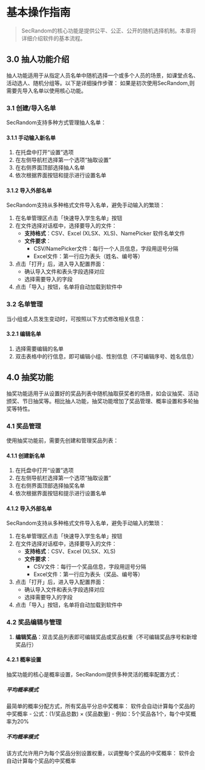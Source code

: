# 基本操作指南

<ArticleMetadata />

> SecRandom的核心功能是提供公平、公正、公开的随机选择机制。本章将详细介绍软件的基本流程。

## 3.0 抽人功能介绍
抽人功能适用于从指定人员名单中随机选择一个或多个人员的场景，如课堂点名、活动选人、随机分组等。以下是详细操作步骤：
如果是初次使用SecRandom,则需要先导入名单以使用核心功能。

### 3.1 创建/导入名单
SecRandom支持多种方式管理抽人名单：

#### 3.1.1 手动输入新名单
1. 在托盘中打开“设置”选项
2. 在左侧导航栏选择第一个选项“抽取设置”
3. 在右侧界面顶部选择抽人名单
4. 依次根据界面按钮和提示进行设置名单

#### 3.1.2 导入外部名单
SecRandom支持从多种格式文件导入名单，避免手动输入的繁琐：

1. 在名单管理区点击「快速导入学生名单」按钮
2. 在文件选择对话框中，选择要导入的文件：
   - **支持格式**：CSV、Excel (XLSX、XLS)、NamePicker 软件名单文件
   - **文件要求**：
     - CSV/NamePicker文件：每行一个人员信息，字段用逗号分隔
     - Excel文件：第一行应为表头（姓名、编号等）
3. 点击「打开」后，进入导入配置界面：
   - 确认导入文件和表头字段选择对应
   - 选择需要导入的字段
4. 点击「导入」按钮，名单将自动加载到软件中

### 3.2 名单管理
当小组或人员发生变动时，可按照以下方式修改相关信息：
#### 3.2.1 编辑名单
1. 选择需要编辑的名单
2. 双击表格中的行信息，即可编辑小组、性别信息（不可编辑序号、姓名信息）

## 4.0 抽奖功能
抽奖功能适用于从设置好的奖品列表中随机抽取获奖者的场景，如会议抽奖、活动颁奖、节日抽奖等。相比抽人功能，抽奖功能增加了奖品管理、概率设置和多轮抽奖等特性。

### 4.1 奖品管理
使用抽奖功能前，需要先创建和管理奖品列表：

#### 4.1.1 创建新名单
1. 在托盘中打开“设置”选项
2. 在左侧导航栏选择第一个选项“抽取设置”
3. 在右侧界面顶部选择抽奖名单
4. 依次根据界面按钮和提示进行设置名单

#### 4.1.2 导入外部名单
SecRandom支持从多种格式文件导入名单，避免手动输入的繁琐：

1. 在名单管理区点击「快速导入学生名单」按钮
2. 在文件选择对话框中，选择要导入的文件：
   - **支持格式**：CSV、Excel (XLSX、XLS)
   - **文件要求**：
     - CSV文件：每行一个奖品信息，字段用逗号分隔
     - Excel文件：第一行应为表头（奖品、编号等）
3. 点击「打开」后，进入导入配置界面：
   - 确认导入文件和表头字段选择对应
   - 选择需要导入的字段
4. 点击「导入」按钮，名单将自动加载到软件中

### 4.2 奖品编辑与管理
1. **编辑奖品**：双击奖品列表即可编辑奖品或奖品权重（不可编辑奖品序号和新增奖品行）

#### 4.2.1 概率设置
抽奖功能的核心是概率设置，SecRandom提供多种灵活的概率配置方式：

##### 平均概率模式
最简单的概率分配方式，所有奖品平分总中奖概率：
软件会自动计算每个奖品的中奖概率
    - 公式：(1/奖品总数) × (奖品数量)
    - 例如：5个奖品各1个，每个中奖概率为20%

##### 不均概率模式
该方式允许用户为每个奖品分别设置权重，以调整每个奖品的中奖概率：
软件会自动计算每个奖品的中奖概率